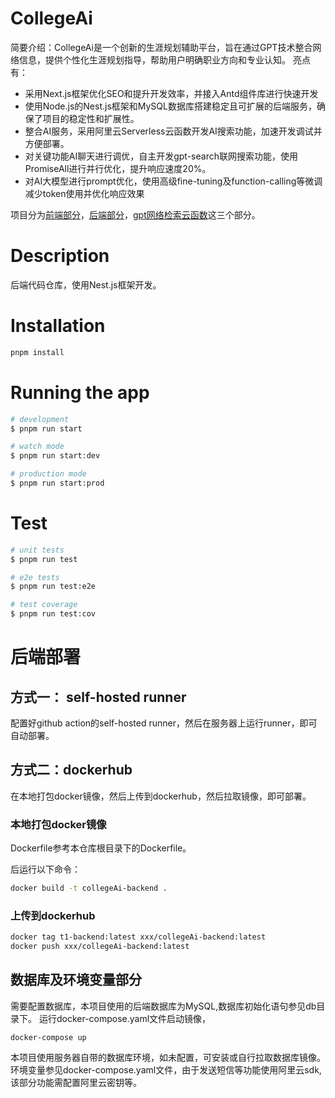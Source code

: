 # CollegeAi

简要介绍：CollegeAi是一个创新的生涯规划辅助平台，旨在通过GPT技术整合网络信息，提供个性化生涯规划指导，帮助用户明确职业方向和专业认知。
亮点有：

- 采用Next.js框架优化SEO和提升开发效率，并接入Antd组件库进行快速开发
- 使用Node.js的Nest.js框架和MySQL数据库搭建稳定且可扩展的后端服务，确保了项目的稳定性和扩展性。
- 整合AI服务，采用阿里云Serverless云函数开发AI搜索功能，加速开发调试并方便部署。
- 对关键功能AI聊天进行调优，自主开发gpt-search联网搜索功能，使用PromiseAll进行并行优化，提升响应速度20%。
- 对AI大模型进行prompt优化，使用高级fine-tuning及function-calling等微调减少token使用并优化响应效果

项目分为[前端部分](https://github.com/Collage-Ai/CollegeAi-fe)，[后端部分](https://github.com/Collage-Ai/CollegeAi-be)，[gpt网络检索云函数](https://github.com/abandon888/gptSearchWebFn)这三个部分。

# Description

后端代码仓库，使用Nest.js框架开发。

# Installation

```bash
pnpm install
```

# Running the app

```bash
# development
$ pnpm run start

# watch mode
$ pnpm run start:dev

# production mode
$ pnpm run start:prod
```

# Test

```bash
# unit tests
$ pnpm run test

# e2e tests
$ pnpm run test:e2e

# test coverage
$ pnpm run test:cov
```

# 后端部署

## 方式一： self-hosted runner

配置好github action的self-hosted runner，然后在服务器上运行runner，即可自动部署。

## 方式二：dockerhub

在本地打包docker镜像，然后上传到dockerhub，然后拉取镜像，即可部署。

### 本地打包docker镜像

Dockerfile参考本仓库根目录下的Dockerfile。

后运行以下命令：

```bash
docker build -t collegeAi-backend .
```

### 上传到dockerhub

```bash
docker tag t1-backend:latest xxx/collegeAi-backend:latest
docker push xxx/collegeAi-backend:latest
```

## 数据库及环境变量部分

需要配置数据库，本项目使用的后端数据库为MySQL,数据库初始化语句参见db目录下。
运行docker-compose.yaml文件启动镜像，

```
docker-compose up
```

本项目使用服务器自带的数据库环境，如未配置，可安装或自行拉取数据库镜像。
环境变量参见docker-compose.yaml文件，由于发送短信等功能使用阿里云sdk,该部分功能需配置阿里云密钥等。

<!-- ### 在Rancher上拉取镜像

Rancher使用参考：
[Docker/Podman]
(<https://ncuhomer.feishu.cn/wiki/V8rMwSdaMiAQLVkMPeScinqlnse>)
[容器、服务器与集群](https://ncuhomer.feishu.cn/wiki/XHUgwk4NniIAB6kciIUcUA3inqc)

同时记得手动配置一下数据库。

> 记录一下，以备后用。 -->
